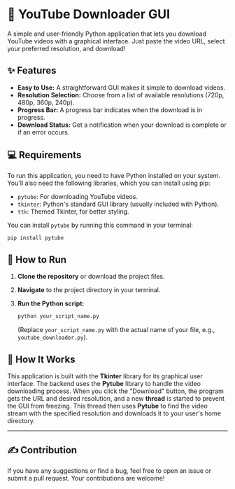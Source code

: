 # 🎥 YouTube Downloader GUI

A simple and user-friendly Python application that lets you download YouTube videos with a graphical interface. Just paste the video URL, select your preferred resolution, and download\!



## ✨ Features

  - **Easy to Use:** A straightforward GUI makes it simple to download videos.
  - **Resolution Selection:** Choose from a list of available resolutions (720p, 480p, 360p, 240p).
  - **Progress Bar:** A progress bar indicates when the download is in progress.
  - **Download Status:** Get a notification when your download is complete or if an error occurs.



## 💻 Requirements

To run this application, you need to have Python installed on your system. You'll also need the following libraries, which you can install using pip:

  - `pytube`: For downloading YouTube videos.
  - `tkinter`: Python's standard GUI library (usually included with Python).
  - `ttk`: Themed Tkinter, for better styling.

You can install `pytube` by running this command in your terminal:

```bash
pip install pytube
```



## 🚀 How to Run

1.  **Clone the repository** or download the project files.

2.  **Navigate** to the project directory in your terminal.

3.  **Run the Python script:**

    ```bash
    python your_script_name.py
    ```

    (Replace `your_script_name.py` with the actual name of your file, e.g., `youtube_downloader.py`).



## 🔧 How It Works

This application is built with the **Tkinter** library for its graphical user interface. The backend uses the **Pytube** library to handle the video downloading process. When you click the "Download" button, the program gets the URL and desired resolution, and a new **thread** is started to prevent the GUI from freezing. This thread then uses **Pytube** to find the video stream with the specified resolution and downloads it to your user's home directory.

-----

## ✍️ Contribution

If you have any suggestions or find a bug, feel free to open an issue or submit a pull request. Your contributions are welcome\!
